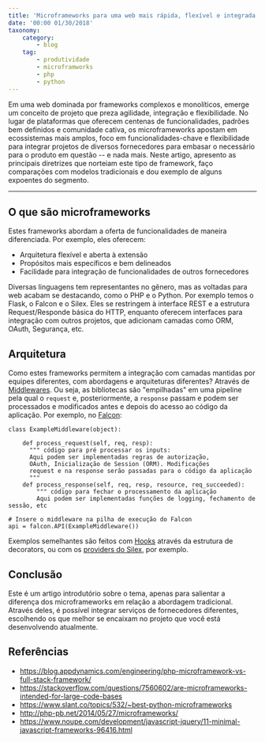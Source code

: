 ```yaml
---
title: 'Microframeworks para uma web mais rápida, flexível e integrada'
date: '00:00 01/30/2018'
taxonomy:
    category:
        - blog
    tag:
        - produtividade
        - microframworks
        - php
        - python
---
```


Em uma web dominada por frameworks complexos e monolíticos, emerge um conceito de projeto que preza agilidade, integração e flexibilidade. No lugar de plataformas que oferecem centenas de funcionalidades, padrões bem definidos e comunidade cativa, os microframeworks apostam em ecossistemas mais amplos, foco em funcionalidades-chave e flexibilidade para integrar projetos de diversos fornecedores para embasar o necessário para o produto em questão -- e nada mais. Neste artigo, apresento as principais diretrizes que norteiam este tipo de framework, faço comparações com modelos tradicionais e dou exemplo de alguns expoentes do segmento.

---


## O que são microframeworks

Estes frameworks abordam a oferta de funcionalidades de maneira diferenciada. Por exemplo, eles oferecem:

* Arquitetura flexível e aberta à extensão
* Propósitos mais específicos e bem delineados
* Facilidade para integração de funcionalidades de outros fornecedores

Diversas linguagens tem representantes no gênero, mas as voltadas para web acabam se destacando, como o PHP e o Python. Por exemplo temos o Flask, o Falcon e o Silex. Eles se restringem à interface REST e a estrutura Request/Responde básica do HTTP, enquanto oferecem interfaces para integração com outros projetos, que adicionam camadas como ORM, OAuth, Segurança, etc.

## Arquitetura

Como estes frameworks permitem a integração com camadas mantidas por equipes diferentes, com abordagens e arquiteturas diferentes? Através de [Middlewares](https://softwareengineering.stackexchange.com/questions/203314/what-is-the-middleware-pattern). Ou seja, as bibliotecas são "empilhadas" em uma pipeline pela qual o `request` e, posteriormente, a `response` passam e podem ser processados e modificados antes e depois do acesso ao código da aplicação. Por exemplo, no [Falcon](http://falcon.readthedocs.io/en/stable/api/middleware.html):

```
class ExampleMiddleware(object):

    def process_request(self, req, resp):
      """ código para pré processar os inputs:
      Aqui podem ser implementadas regras de autorização,
      OAuth, Inicialização de Session (ORM). Modificações
      request e na response serão passadas para o código da aplicação    
      """
    def process_response(self, req, resp, resource, req_succeeded):
        """ código para fechar o processamento da aplicação
        Aqui podem ser implementadas funções de logging, fechamento de sessão, etc

# Insere o middleware na pilha de execução do Falcon
api = falcon.API(ExampleMiddleware())

```

Exemplos semelhantes são feitos com [Hooks](http://falcon.readthedocs.io/en/stable/api/hooks.html) através da estrutura de decorators, ou com os [providers do Silex](http://php-pb.net/2014/05/27/microframeworks/), por exemplo.

## Conclusão

Este é um artigo introdutório sobre o tema, apenas para salientar a diferença dos microframeworks em relação a abordagem tradicional. Através deles, é possível integrar serviços de fornecedores diferentes, escolhendo os que melhor se encaixam no projeto que você está desenvolvendo atualmente.


## Referências

* https://blog.appdynamics.com/engineering/php-microframework-vs-full-stack-framework/
* https://stackoverflow.com/questions/7560602/are-microframeworks-intended-for-large-code-bases
* https://www.slant.co/topics/532/~best-python-microframeworks
* http://php-pb.net/2014/05/27/microframeworks/
* https://www.noupe.com/development/javascript-jquery/11-minimal-javascript-frameworks-96416.html
